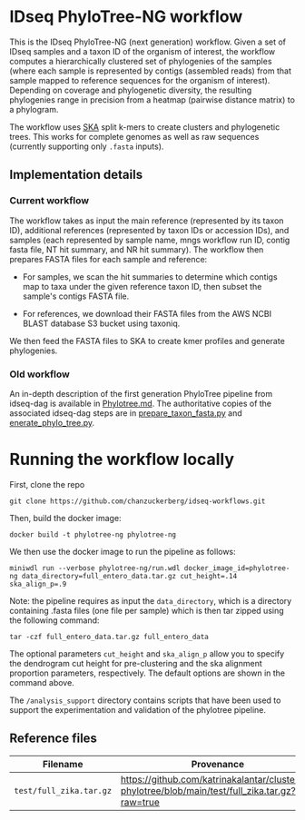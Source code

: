 # IDseq PhyloTree-NG workflow

This is the IDseq PhyloTree-NG (next generation) workflow. Given a set of IDseq samples and a taxon ID of the organism
of interest, the workflow computes a hierarchically clustered set of phylogenies of the samples (where each sample is
represented by contigs (assembled reads) from that sample mapped to reference sequences for the organism of interest).
Depending on coverage and phylogenetic diversity, the resulting phylogenies range in precision from a heatmap (pairwise
distance matrix) to a phylogram.

The workflow uses [SKA](https://github.com/simonrharris/SKA) split k-mers to create clusters and phylogenetic trees. This
works for complete genomes as well as raw sequences (currently supporting only `.fasta` inputs).

## Implementation details

### Current workflow
The workflow takes as input the main reference (represented by its taxon ID), additional references (represented by
taxon IDs or accession IDs), and samples (each represented by sample name, mngs workflow run ID, contig fasta file,
NT hit summary, and NR hit summary). The workflow then prepares FASTA files for each sample and reference:

- For samples, we scan the hit summaries to determine which contigs map to taxa under the given reference taxon ID,
  then subset the sample's contigs FASTA file.

- For references, we download their FASTA files from the AWS NCBI BLAST database S3 bucket using taxoniq.

We then feed the FASTA files to SKA to create kmer profiles and generate phylogenies.

### Old workflow
An in-depth description of the first generation PhyloTree pipeline from idseq-dag is available in
[Phylotree.md](Phylotree.md). The authoritative copies of the associated idseq-dag steps are in
[prepare_taxon_fasta.py](../short-read-mngs/idseq-dag/idseq_dag/steps/prepare_taxon_fasta.py) and
[enerate_phylo_tree.py](../short-read-mngs/idseq-dag/idseq_dag/steps/enerate_phylo_tree.py).

# Running the workflow locally

First, clone the repo

```
git clone https://github.com/chanzuckerberg/idseq-workflows.git
```

Then, build the docker image:

```
docker build -t phylotree-ng phylotree-ng
```

We then use the docker image to run the pipeline as follows:

```
miniwdl run --verbose phylotree-ng/run.wdl docker_image_id=phylotree-ng data_directory=full_entero_data.tar.gz cut_height=.14 ska_align_p=.9
```

Note: the pipeline requires as input the `data_directory`, which is a directory containing .fasta files (one file per
sample) which is then tar zipped using the following command:

```
tar -czf full_entero_data.tar.gz full_entero_data
```

The optional parameters `cut_height` and `ska_align_p` allow you to specify the dendrogram cut height for pre-clustering
and the ska alignment proportion parameters, respectively. The default options are shown in the command above.

The `/analysis_support` directory contains scripts that have been used to support the experimentation and validation of
the phylotree pipeline.

## Reference files
Filename                | Provenance
------------------------|------------
`test/full_zika.tar.gz` | https://github.com/katrinakalantar/clustered-phylotree/blob/main/test/full_zika.tar.gz?raw=true
